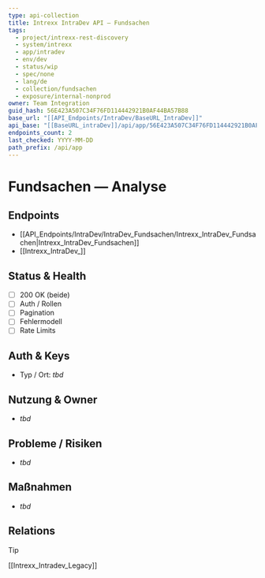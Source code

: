 ```yaml
---
type: api-collection
title: Intrexx IntraDev API — Fundsachen
tags:
  - project/intrexx-rest-discovery
  - system/intrexx
  - app/intradev
  - env/dev
  - status/wip
  - spec/none
  - lang/de
  - collection/fundsachen
  - exposure/internal-nonprod
owner: Team Integration
guid_hash: 56E423A507C34F76FD114442921B0AF44BA57B88
base_url: "[[API_Endpoints/IntraDev/BaseURL_IntraDev]]"
api_base: "[[BaseURL_intraDev]]/api/app/56E423A507C34F76FD114442921B0AF44BA57B88"
endpoints_count: 2
last_checked: YYYY-MM-DD
path_prefix: /api/app
---
```


# Fundsachen — Analyse

## Endpoints
- [[API_Endpoints/IntraDev/IntraDev_Fundsachen/Intrexx_IntraDev_Fundsachen|Intrexx_IntraDev_Fundsachen]]
- [[Intrexx_IntraDev_]]

## Status & Health
- [ ] 200 OK (beide)
- [ ] Auth / Rollen
- [ ] Pagination
- [ ] Fehlermodell
- [ ] Rate Limits

## Auth & Keys
- Typ / Ort: _tbd_

## Nutzung & Owner
- _tbd_

## Probleme / Risiken
- _tbd_

## Maßnahmen
- _tbd_

## Relations
> [!tip]
> [[Intrexx_Intradev_Legacy]]
